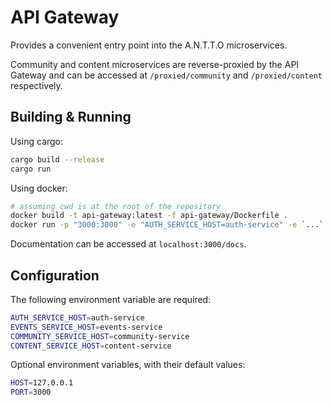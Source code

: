 # API Gateway
Provides a convenient entry point into the A.N.T.T.O microservices.

Community and content microservices are reverse-proxied by the API Gateway and can be accessed at `/proxied/community`
and `/proxied/content` respectively.

## Building & Running

Using cargo:
```bash
cargo build --release
cargo run
```

Using docker:
```bash
# assuming cwd is at the root of the repository
docker build -t api-gateway:latest -f api-gateway/Dockerfile .
docker run -p "3000:3000" -e "AUTH_SERVICE_HOST=auth-service" -e `...` api-gateway
```

Documentation can be accessed at `localhost:3000/docs`.

## Configuration
The following environment variable are required:
```bash
AUTH_SERVICE_HOST=auth-service
EVENTS_SERVICE_HOST=events-service
COMMUNITY_SERVICE_HOST=community-service
CONTENT_SERVICE_HOST=content-service
```

Optional environment variables, with their default values:
```bash
HOST=127.0.0.1
PORT=3000
```
